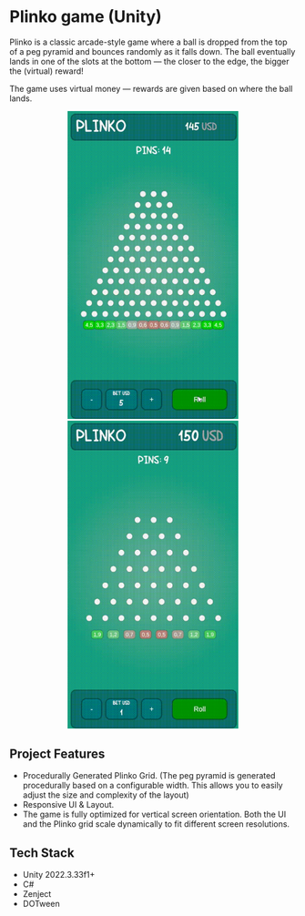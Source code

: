 # Plinko game (Unity)

Plinko is a classic arcade-style game where a ball is dropped from the top of a peg pyramid and bounces randomly as it falls down. The ball eventually lands in one of the slots at the bottom — the closer to the edge, the bigger the (virtual) reward!

The game uses virtual money — rewards are given based on where the ball lands.

<p align="center">
  <img src="https://github.com/TheFgut/Plinko_game/blob/721e61968a8130b3f1421d5e02e1e211b3f22145/Github%20description/14%20pins.gif?raw=true" width="300"/>
  <img src="https://github.com/TheFgut/Plinko_game/blob/721e61968a8130b3f1421d5e02e1e211b3f22145/Github%20description/9%20pins.gif?raw=true" width="300"/>
</p>

## Project Features
* Procedurally Generated Plinko Grid. (The peg pyramid is generated procedurally based on a configurable width. This allows you to easily adjust the size and complexity of the layout)
* Responsive UI & Layout.
* The game is fully optimized for vertical screen orientation. Both the UI and the Plinko grid scale dynamically to fit different screen resolutions.



## Tech Stack
* Unity 2022.3.33f1+
* C#
* Zenject
* DOTween
